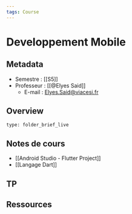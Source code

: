 ```yaml
---
tags: Course
---
```


# Developpement Mobile 
## Metadata 
* Semestre : [[S5]]
* Professeur : [[@Elyes Said]]
	* E-mail : Elyes.Said@viacesi.fr
## Overview
 
```ccard
type: folder_brief_live
```
 
## Notes de cours
* [[Android Studio - Flutter Project]]
* [[Langage Dart]]
## TP
## Ressources 